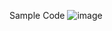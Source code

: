 Sample Code ![image](https://github.com/user-attachments/assets/1879b5e4-9071-44f0-b348-a9cc649d0d29)

